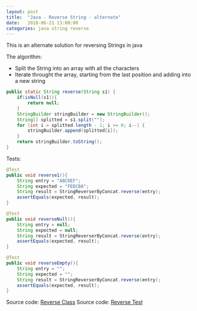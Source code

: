 ```yaml
---
layout: post
title:  "Java - Reverse String - alternate"
date:   2018-06-21 13:00:00
categories: java string reverse
---
```


This is an alternate solution for reversing Strings in java

The algorithm:

- Split the String into an array with all the characters
- Iterate throught the array, starting from the last position and adding into a new string


```java
public static String reverse(String s1) {
    if(isNull(s1)){
        return null;
    }
    StringBuilder stringBuilder = new StringBuilder();
    String[] splitted = s1.split("");
    for (int i = splitted.length - 1; i >= 0; i--) {
        stringBuilder.append(splitted[i]);
    }
    return stringBuilder.toString();
}
```

Tests:

```java
@Test
public void reverse1(){
    String entry = "ABCDEF";
    String expected = "FEDCBA";
    String result = StringReverserByConcat.reverse(entry);
    assertEquals(expected, result);
}

@Test
public void reverseNull(){
    String entry = null;
    String expected = null;
    String result = StringReverserByConcat.reverse(entry);
    assertEquals(expected, result);
}

@Test
public void reverseEmpty(){
    String entry = "";
    String expected = "";
    String result = StringReverserByConcat.reverse(entry);
    assertEquals(expected, result);
}
```


Source code: [Reverse Class](https://github.com/mussatto/JavaExercises/blob/master/src/main/java/mussatto/com/strings/StringReverserByConcat.java)
Source code: [Reverse Test](https://github.com/mussatto/JavaExercises/blob/master/src/test/java/mussatto/com/strings/StringReverserByConcatTest.java)